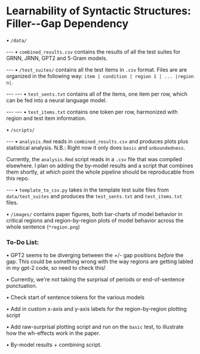 
# Learnability of Syntactic Structures: Filler--Gap Dependency

• `/data/`

--- • `combined_results.csv` contains the results of all the test suites for GRNN, JRNN, GPT2 and 5-Gram models.

--- • `/test_suites/` contains all the test items in `.csv` format. Files are are organized in the following way: `item | condition | region 1 | ... |region n|`.

--- --- • `test_sents.txt` contains all of the items, one item per row, which can be fed into a neural language model.

--- --- • `test_items.txt` contains one token per row, harmonized with region and test item information.

• `/scripts/` 

--- • `analysis.Rmd` reads in `combined_results.csv` and produces plots plus statistical analysis. N.B.: Right now it only does `basic` and `unboundedness`.

Currently, the `analysis.Rmd` script reads in a `.csv` file that was compiled elsewhere. I plan on adding the by-model results and a script that combines them shortly, at which point the whole pipeline should be reproducable from this repo.

--- • `template_to_csv.py` takes in the template test suite files from `data/test_suites` and produces the `test_sents.txt` and `test_items.txt` files.

• `/images/` contains paper figures, both bar-charts of model behavior in critical regions and region-by-region plots of model behavior across the whole sentence (`*region.png`)

### To-Do List:

• GPT2 seems to be diverging between the +/- gap positions *before* the gap. This could be something wrong with the way regions are getting labled in my gpt-2 code, so need to check this!

• Currently, we're not taking the surprisal of periods or end-of-sentence punctuation.

• Check start of sentence tokens for the various models

• Add in custom x-axis and y-axis labels for the region-by-region plotting script

• Add raw-surprisal plotting script and run on the `basic` test, to illustrate how the wh-effects work in the paper.

• By-model results + combining script.
